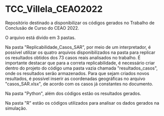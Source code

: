 # TCC_Villela_CEAO2022
Repositório destinado a disponibilizar os códigos gerados no Trabalho de Conclusão de Curso do CEAO 2022.

O arquivo está divido em 3 pastas.

Na pasta "Replicabilidade_Casos_SAR", por meio de um interpretador, é possível utilizar os quatro arquivos disponibilizados na pasta para replicar os resultados obtidos dos 73 casos reais analisados no trabalho.
É importante destacar que para a correta replicabilidade, é necessário criar dentro do projeto do código uma pasta vazia chamada "resultados_casos", onde os resultados serão armazenados.
Para que sejam criados novos resultados, é possível inserir as coordenadas geográficas no arquivo "casos_SAR.xlsx", de acordo com os casos já constantes no documento. 

Na pasta "Python", além dos códigos estão os resultados gerados.

Na pasta "R" estão os códigos utilizados para analisar os dados gerados na simulação.
